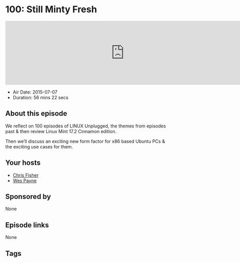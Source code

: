 # 100: Still Minty Fresh

<iframe src="https://player.fireside.fm/v2/RUkczH-V+5lZsv0BI?theme=dark" width="740" height="200" frameborder="0" scrolling="no"></iframe>

* Air Date: 2015-07-07
* Duration: 56 mins 22 secs

## About this episode

We reflect on 100 episodes of LINUX Unplugged, the themes from episodes past & then review Linux Mint 17.2 Cinnamon edition. 

Then we’ll discuss an exciting new form factor for x86 based Ubuntu PCs & the exciting use cases for them.

## Your hosts
* [Chris Fisher](https://linuxunplugged.com/hosts/chrislas)
* [Wes Payne](https://linuxunplugged.com/hosts/wes)

## Sponsored by

None



## Episode links

None



## Tags

